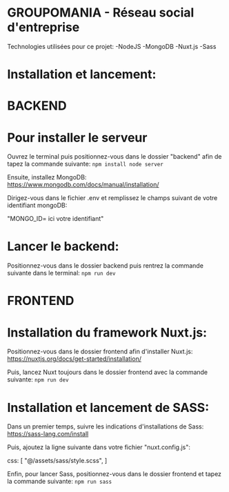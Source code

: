 # GROUPOMANIA - Réseau social d'entreprise

Technologies utilisées pour ce projet:
-NodeJS
-MongoDB
-Nuxt.js
-Sass

# Installation et lancement:

# BACKEND

# Pour installer le serveur

Ouvrez le terminal puis positionnez-vous dans le dossier "backend" afin de tapez la commande suivante:
`npm install node server`

Ensuite, installez MongoDB:
https://www.mongodb.com/docs/manual/installation/

Dirigez-vous dans le fichier .env et remplissez le champs suivant de votre identifiant mongoDB:

"MONGO_ID= ici votre identifiant"

# Lancer le backend:

Positionnez-vous dans le dossier backend puis rentrez la commande suivante dans le terminal:
`npm run dev`

# FRONTEND

# Installation du framework Nuxt.js:

Positionnez-vous dans le dossier frontend afin d'installer Nuxt.js:
https://nuxtjs.org/docs/get-started/installation/

Puis, lancez Nuxt toujours dans le dossier frontend avec la commande suivante:
`npm run dev`

# Installation et lancement de SASS:

Dans un premier temps, suivre les indications d'installations de Sass:
https://sass-lang.com/install

Puis, ajoutez la ligne suivante dans votre fichier "nuxt.config.js":

css: [
"@/assets/sass/style.scss",
]

Enfin, pour lancer Sass, positionnez-vous dans le dossier frontend et tapez la commande suivante:
`npm run sass`
